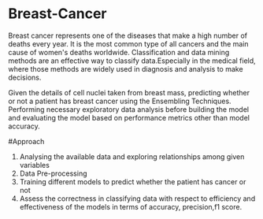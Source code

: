 # Breast-Cancer
Breast cancer represents one of the diseases that make a high number of deaths every year. It is the most common type of all cancers and the main cause of women's deaths
worldwide. Classification and data mining methods are an effective way to classify data.Especially in the medical field, where those methods are widely used in diagnosis and analysis to make decisions.

Given the details of cell nuclei taken from breast mass, predicting whether or not a patient has breast cancer using the Ensembling Techniques. Performing necessary exploratory data analysis before building the model and evaluating the model based on performance metrics other than model accuracy. 

#Approach

1. Analysing the available data and exploring relationships among given variables
2. Data Pre-processing
3. Training different models to predict whether the patient has cancer or not
4. Assess the correctness in classifying data with respect to efficiency and effectiveness of the models in terms of accuracy, precision,f1 score.
